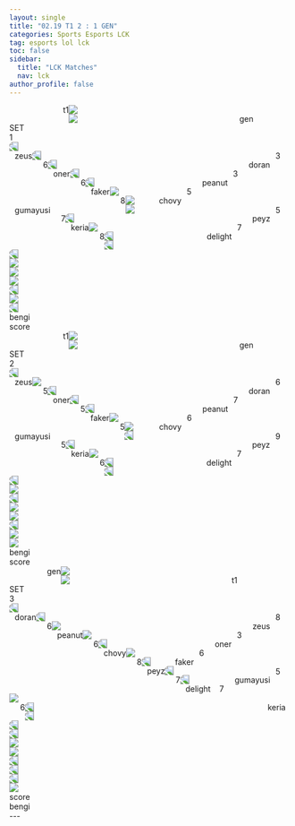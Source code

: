 ```yaml
---
layout: single
title: "02.19 T1 2 : 1 GEN"
categories: Sports Esports LCK
tag: esports lol lck
toc: false
sidebar:
  title: "LCK Matches"
  nav: lck
author_profile: false
---
```


<div class="match-esports">
  <div class="esports-win2"></div>
  <!-------------------------------- team --------------------------------->
  <div class="esports-team1">
    <img src="/images/esports/lol/lck/t1-logo.png"/>
    <span style="float:left;margin-left:10vmin;">t1</span>
  </div>
  <div class="esports-team2">
    <img src="/images/esports/lol/lck/gen-logo.png"/>
    <span style="float:right;margin-right:7vmin;">gen</span>
  </div>
  <!-------------------------------- set --------------------------------->
  <div class="esports-set">
    <span>SET</span><br>
    <span>1</span>
  </div>
  <!-------------------------------- top --------------------------------->
  <div class="esports-champion1">
    <img src="/images/esports/lol/Champions/크산테.png" style="transform: scaleX(-1);"/>
  </div>
  <div class="esports-player1">
    <span style="float:left;margin-left:1vmin;">zeus</span>
    <span style="float:right;margin-right:2vmin;">3</span>
  </div>
  <div class="esports-champion2">
    <img src="/images/esports/lol/Champions/나르.png" style="transform: scaleX(-1);"/>
  </div>
  <div class="esports-player2">
    <span style="float:right;margin-right:1vmin;">doran</span>
    <span style="float:left;margin-left:2vmin;">6</span>
  </div>
  <!-------------------------------- jungle --------------------------------->
  <div class="esports-champion1">
    <img src="/images/esports/lol/Champions/오공.png" style="transform: scaleX(-1);"/>
  </div>
  <div class="esports-player1">
    <span style="float:left;margin-left:1vmin;">oner</span>
    <span style="float:right;margin-right:2vmin;">3</span>
  </div>
  <div class="esports-champion2">
    <img src="/images/esports/lol/Champions/세주아니.png" style="transform: scaleX(-1);"/>
  </div>
  <div class="esports-player2">
    <span style="float:right;margin-right:1vmin;">peanut</span>
    <span style="float:left;margin-left:2vmin;">6</span>
  </div>
  <!-------------------------------- mid --------------------------------->
  <div class="esports-champion1">
    <img src="/images/esports/lol/Champions/애니.png" style="transform: scaleX(-1);"/>
  </div>
  <div class="esports-player1">
    <span style="float:left;margin-left:1vmin;">faker</span>
    <span style="float:right;margin-right:2vmin;">5</span>
  </div>
  <div class="esports-champion2">
    <img src="/images/esports/lol/Champions/빅토르.png" style="transform: scaleX();"/>
  </div>
  <div class="esports-player2">
    <span style="float:right;margin-right:1vmin;">chovy</span>
    <span style="float:left;margin-left:2vmin;">8</span>
  </div>
  <!-------------------------------- adc --------------------------------->
  <div class="esports-champion1">
    <img src="/images/esports/lol/Champions/바루스.png" style="transform: scaleX();"/>
  </div>
  <div class="esports-player1">
    <span style="float:left;margin-left:1vmin;">gumayusi</span>
    <span style="float:right;margin-right:2vmin;">5</span>
  </div>
  <div class="esports-champion2">
    <img src="/images/esports/lol/Champions/케이틀린.png" style="transform: scaleX();"/>
  </div>
  <div class="esports-player2">
    <span style="float:right;margin-right:1vmin;">peyz</span>
    <span style="float:left;margin-left:2vmin;">7</span>
  </div>
  <!-------------------------------- support --------------------------------->
  <div class="esports-champion1">
    <img src="/images/esports/lol/Champions/하이머딩거.png" style="transform: scaleX(-1);"/>
  </div>
  <div class="esports-player1">
    <span style="float:left;margin-left:1vmin;">keria</span>
    <span style="float:right;margin-right:2vmin;">7</span>
  </div>
  <div class="esports-champion2">
    <img src="/images/esports/lol/Champions/카르마.png" style="transform: scaleX();"/>
  </div>
  <div class="esports-player2">
    <span style="float:right;margin-right:1vmin;">delight</span>
    <span style="float:left;margin-left:2vmin;">8</span>
  </div>
  <!-------------------------------- ban --------------------------------->
  <div class="esports-ban-slash1">
    <i class="fas fa-slash fa-rotate-90 fa-lg" style="color:red;"></i>
    <i class="fas fa-slash fa-rotate-90 fa-lg" style="color:red;"></i>
    <i class="fas fa-slash fa-rotate-90 fa-lg" style="color:red;"></i>
    <i class="fas fa-slash fa-rotate-90 fa-lg" style="color:red;"></i>
    <i class="fas fa-slash fa-rotate-90 fa-lg" style="color:red;"></i>
  </div>
  <div class="esports-ban-slash2">
    <i class="fas fa-slash fa-rotate-90 fa-lg" style="color:red;"></i>
    <i class="fas fa-slash fa-rotate-90 fa-lg" style="color:red;"></i>
    <i class="fas fa-slash fa-rotate-90 fa-lg" style="color:red;"></i>
    <i class="fas fa-slash fa-rotate-90 fa-lg" style="color:red;"></i>
    <i class="fas fa-slash fa-rotate-90 fa-lg" style="color:red;"></i>
  </div>
  <div class="esports-ban1" style="margin-left:0.8vmin;">
    <img src="/images/esports/lol/Champions/마오카이.png" style="transform: scaleX(-1);"/>
  </div>
  <div class="esports-ban1">
    <img src="/images/esports/lol/Champions/카르마.png" style="transform: scaleX(-1);"/>
  </div>
  <div class="esports-ban1">
    <img src="/images/esports/lol/Champions/제이스.png" style="transform: scaleX(-1);"/>
  </div>
  <div class="esports-ban1">
    <img src="/images/esports/lol/Champions/제리.png" style="transform: scaleX();"/>
  </div>
  <div class="esports-ban1"></div>
  <div class="esports-ban2" style="margin-right:0.8vmin;">
    <img src="/images/esports/lol/Champions/애쉬.png" style="transform: scaleX();"/>
  </div>
  <div class="esports-ban2">
    <img src="/images/esports/lol/Champions/케이틀린.png" style="transform: scaleX();"/>
  </div>
  <div class="esports-ban2">
    <img src="/images/esports/lol/Champions/루시안.png" style="transform: scaleX(-1);"/>
  </div>
  <div class="esports-ban2">
    <img src="/images/esports/lol/Champions/레넥톤.png" style="transform: scaleX();"/>
  </div>
  <div class="esports-ban2">
    <img src="/images/esports/lol/Champions/잭스.png" style="transform: scaleX(-1);"/>
  </div>
  <!-------------------------------- coach --------------------------------->
  <div class="esports-coach1">bengi</div>
  <div class="esports-coach2">score</div>
</div>
<div class="match-esports">
  <div class="esports-win1"></div>
  <!-------------------------------- team --------------------------------->
  <div class="esports-team1">
    <img src="/images/esports/lol/lck/t1-logo.png"/>
    <span style="float:left;margin-left:10vmin;">t1</span>
  </div>
  <div class="esports-team2">
    <img src="/images/esports/lol/lck/gen-logo.png"/>
    <span style="float:right;margin-right:7vmin;">gen</span>
  </div>
  <!-------------------------------- set --------------------------------->
  <div class="esports-set">
    <span>SET</span><br>
    <span>2</span>
  </div>
  <!-------------------------------- top --------------------------------->
  <div class="esports-champion1">
    <img src="/images/esports/lol/Champions/제이스.png" style="transform: scaleX(-1);"/>
  </div>
  <div class="esports-player1">
    <span style="float:left;margin-left:1vmin;">zeus</span>
    <span style="float:right;margin-right:2vmin;">6</span>
  </div>
  <div class="esports-champion2">
    <img src="/images/esports/lol/Champions/레넥톤.png" style="transform: scaleX();"/>
  </div>
  <div class="esports-player2">
    <span style="float:right;margin-right:1vmin;">doran</span>
    <span style="float:left;margin-left:2vmin;">5</span>
  </div>
  <!-------------------------------- jungle --------------------------------->
  <div class="esports-champion1">
    <img src="/images/esports/lol/Champions/엘리스.png" style="transform: scaleX(-1);"/>
  </div>
  <div class="esports-player1">
    <span style="float:left;margin-left:1vmin;">oner</span>
    <span style="float:right;margin-right:2vmin;">7</span>
  </div>
  <div class="esports-champion2">
    <img src="/images/esports/lol/Champions/세주아니.png" style="transform: scaleX(-1);"/>
  </div>
  <div class="esports-player2">
    <span style="float:right;margin-right:1vmin;">peanut</span>
    <span style="float:left;margin-left:2vmin;">5</span>
  </div>
  <!-------------------------------- mid --------------------------------->
  <div class="esports-champion1">
    <img src="/images/esports/lol/Champions/카사딘.png" style="transform: scaleX(-1);"/>
  </div>
  <div class="esports-player1">
    <span style="float:left;margin-left:1vmin;">faker</span>
    <span style="float:right;margin-right:2vmin;">6</span>
  </div>
  <div class="esports-champion2">
    <img src="/images/esports/lol/Champions/빅토르.png" style="transform: scaleX();"/>
  </div>
  <div class="esports-player2">
    <span style="float:right;margin-right:1vmin;">chovy</span>
    <span style="float:left;margin-left:2vmin;">5</span>
  </div>
  <!-------------------------------- adc --------------------------------->
  <div class="esports-champion1">
    <img src="/images/esports/lol/Champions/바루스.png" style="transform: scaleX();"/>
  </div>
  <div class="esports-player1">
    <span style="float:left;margin-left:1vmin;">gumayusi</span>
    <span style="float:right;margin-right:2vmin;">9</span>
  </div>
  <div class="esports-champion2">
    <img src="/images/esports/lol/Champions/제리.png" style="transform: scaleX(-1);"/>
  </div>
  <div class="esports-player2">
    <span style="float:right;margin-right:1vmin;">peyz</span>
    <span style="float:left;margin-left:2vmin;">5</span>
  </div>
  <!-------------------------------- support --------------------------------->
  <div class="esports-champion1">
    <img src="/images/esports/lol/Champions/칼리스타.png" style="transform: scaleX(-1);"/>
  </div>
  <div class="esports-player1">
    <span style="float:left;margin-left:1vmin;">keria</span>
    <span style="float:right;margin-right:2vmin;">7</span>
  </div>
  <div class="esports-champion2">
    <img src="/images/esports/lol/Champions/룰루.png" style="transform: scaleX();"/>
  </div>
  <div class="esports-player2">
    <span style="float:right;margin-right:1vmin;">delight</span>
    <span style="float:left;margin-left:2vmin;">6</span>
  </div>
  <!-------------------------------- ban --------------------------------->
  <div class="esports-ban-slash1">
    <i class="fas fa-slash fa-rotate-90 fa-lg" style="color:red;"></i>
    <i class="fas fa-slash fa-rotate-90 fa-lg" style="color:red;"></i>
    <i class="fas fa-slash fa-rotate-90 fa-lg" style="color:red;"></i>
    <i class="fas fa-slash fa-rotate-90 fa-lg" style="color:red;"></i>
    <i class="fas fa-slash fa-rotate-90 fa-lg" style="color:red;"></i>
  </div>
  <div class="esports-ban-slash2">
    <i class="fas fa-slash fa-rotate-90 fa-lg" style="color:red;"></i>
    <i class="fas fa-slash fa-rotate-90 fa-lg" style="color:red;"></i>
    <i class="fas fa-slash fa-rotate-90 fa-lg" style="color:red;"></i>
    <i class="fas fa-slash fa-rotate-90 fa-lg" style="color:red;"></i>
    <i class="fas fa-slash fa-rotate-90 fa-lg" style="color:red;"></i>
  </div>
  <div class="esports-ban1" style="margin-left:0.8vmin;">
    <img src="/images/esports/lol/Champions/마오카이.png" style="transform: scaleX(-1);"/>
  </div>
  <div class="esports-ban1">
    <img src="/images/esports/lol/Champions/카르마.png" style="transform: scaleX(-1);"/>
  </div>
  <div class="esports-ban1">
    <img src="/images/esports/lol/Champions/애니.png" style="transform: scaleX(-1);"/>
  </div>
  <div class="esports-ban1">
    <img src="/images/esports/lol/Champions/아칼리.png" style="transform: scaleX();"/>
  </div>
  <div class="esports-ban1">
    <img src="/images/esports/lol/Champions/사이온.png" style="transform: scaleX(-1);"/>
  </div>
  <div class="esports-ban2" style="margin-right:0.8vmin;">
    <img src="/images/esports/lol/Champions/애쉬.png" style="transform: scaleX();"/>
  </div>
  <div class="esports-ban2">
    <img src="/images/esports/lol/Champions/케이틀린.png" style="transform: scaleX();"/>
  </div>
  <div class="esports-ban2">
    <img src="/images/esports/lol/Champions/루시안.png" style="transform: scaleX(-1);"/>
  </div>
  <div class="esports-ban2">
    <img src="/images/esports/lol/Champions/소라카.png" style="transform: scaleX();"/>
  </div>
  <div class="esports-ban2">
    <img src="/images/esports/lol/Champions/아지르.png" style="transform: scaleX();"/>
  </div>
  <!-------------------------------- coach --------------------------------->
  <div class="esports-coach1">bengi</div>
  <div class="esports-coach2">score</div>
</div>
<div class="match-esports">
  <div class="esports-win2"></div>
  <!-------------------------------- team --------------------------------->
  <div class="esports-team1">
    <img src="/images/esports/lol/lck/gen-logo.png"/>
    <span style="float:left;margin-left:7vmin;">gen</span>
  </div>
  <div class="esports-team2">
    <img src="/images/esports/lol/lck/t1-logo.png"/>
    <span style="float:right;margin-right:10vmin;">t1</span>
  </div>
  <!-------------------------------- set --------------------------------->
  <div class="esports-set">
    <span>SET</span><br>
    <span>3</span>
  </div>
  <!-------------------------------- top --------------------------------->
  <div class="esports-champion1">
    <img src="/images/esports/lol/Champions/제이스.png" style="transform: scaleX(-1);"/>
  </div>
  <div class="esports-player1">
    <span style="float:left;margin-left:1vmin;">doran</span>
    <span style="float:right;margin-right:2vmin;">8</span>
  </div>
  <div class="esports-champion2">
    <img src="/images/esports/lol/Champions/나르.png" style="transform: scaleX(-1);"/>
  </div>
  <div class="esports-player2">
    <span style="float:right;margin-right:1vmin;">zeus</span>
    <span style="float:left;margin-left:2vmin;">6</span>
  </div>
  <!-------------------------------- jungle --------------------------------->
  <div class="esports-champion1">
    <img src="/images/esports/lol/Champions/뽀삐.png" style="transform: scaleX();"/>
  </div>
  <div class="esports-player1">
    <span style="float:left;margin-left:1vmin;">peanut</span>
    <span style="float:right;margin-right:2vmin;">3</span>
  </div>
  <div class="esports-champion2">
    <img src="/images/esports/lol/Champions/오공.png" style="transform: scaleX();"/>
  </div>
  <div class="esports-player2">
    <span style="float:right;margin-right:1vmin;">oner</span>
    <span style="float:left;margin-left:2vmin;">6</span>
  </div>
  <!-------------------------------- mid --------------------------------->
  <div class="esports-champion1">
    <img src="/images/esports/lol/Champions/빅토르.png" style="transform: scaleX(-1);"/>
  </div>
  <div class="esports-player1">
    <span style="float:left;margin-left:1vmin;">chovy</span>
    <span style="float:right;margin-right:2vmin;">6</span>
  </div>
  <div class="esports-champion2">
    <img src="/images/esports/lol/Champions/애니.png" style="transform: scaleX();"/>
  </div>
  <div class="esports-player2">
    <span style="float:right;margin-right:1vmin;">faker</span>
    <span style="float:left;margin-left:2vmin;">8</span>
  </div>
  <!-------------------------------- adc --------------------------------->
  <div class="esports-champion1">
    <img src="/images/esports/lol/Champions/드레이븐.png" style="transform: scaleX(-1);"/>
  </div>
  <div class="esports-player1">
    <span style="float:left;margin-left:1vmin;">peyz</span>
    <span style="float:right;margin-right:2vmin;">5</span>
  </div>
  <div class="esports-champion2">
    <img src="/images/esports/lol/Champions/바루스.png" style="transform: scaleX(-1);"/>
  </div>
  <div class="esports-player2">
    <span style="float:right;margin-right:1vmin;">gumayusi</span>
    <span style="float:left;margin-left:2vmin;">7</span>
  </div>
  <!-------------------------------- support --------------------------------->
  <div class="esports-champion1">
    <img src="/images/esports/lol/Champions/애쉬.png" style="transform: scaleX(-1);"/>
  </div>
  <div class="esports-player1">
    <span style="float:left;margin-left:1vmin;">delight</span>
    <span style="float:right;margin-right:2vmin;">7</span>
  </div>
  <div class="esports-champion2">
    <img src="/images/esports/lol/Champions/진.png" style="transform: scaleX();"/>
  </div>
  <div class="esports-player2">
    <span style="float:right;margin-right:1vmin;">keria</span>
    <span style="float:left;margin-left:2vmin;">6</span>
  </div>
  <!-------------------------------- ban --------------------------------->
  <div class="esports-ban-slash1">
    <i class="fas fa-slash fa-rotate-90 fa-lg" style="color:red;"></i>
    <i class="fas fa-slash fa-rotate-90 fa-lg" style="color:red;"></i>
    <i class="fas fa-slash fa-rotate-90 fa-lg" style="color:red;"></i>
    <i class="fas fa-slash fa-rotate-90 fa-lg" style="color:red;"></i>
    <i class="fas fa-slash fa-rotate-90 fa-lg" style="color:red;"></i>
  </div>
  <div class="esports-ban-slash2">
    <i class="fas fa-slash fa-rotate-90 fa-lg" style="color:red;"></i>
    <i class="fas fa-slash fa-rotate-90 fa-lg" style="color:red;"></i>
    <i class="fas fa-slash fa-rotate-90 fa-lg" style="color:red;"></i>
    <i class="fas fa-slash fa-rotate-90 fa-lg" style="color:red;"></i>
    <i class="fas fa-slash fa-rotate-90 fa-lg" style="color:red;"></i>
  </div>
  <div class="esports-ban1" style="margin-left:0.8vmin;">
    <img src="/images/esports/lol/Champions/엘리스.png" style="transform: scaleX(-1);"/>
  </div>
  <div class="esports-ban1">
    <img src="/images/esports/lol/Champions/케이틀린.png" style="transform: scaleX(-1);"/>
  </div>
  <div class="esports-ban1">
    <img src="/images/esports/lol/Champions/제이스.png" style="transform: scaleX(-1);"/>
  </div>
  <div class="esports-ban1">
    <img src="/images/esports/lol/Champions/카사딘.png" style="transform: scaleX(-1);"/>
  </div>
  <div class="esports-ban1">
    <img src="/images/esports/lol/Champions/피오라.png" style="transform: scaleX();"/>
  </div>
  <div class="esports-ban2" style="margin-right:0.8vmin;">
    <img src="/images/esports/lol/Champions/마오카이.png" style="transform: scaleX();"/>
  </div>
  <div class="esports-ban2">
    <img src="/images/esports/lol/Champions/루시안.png" style="transform: scaleX(-1);"/>
  </div>
  <div class="esports-ban2">
    <img src="/images/esports/lol/Champions/카밀.png" style="transform: scaleX(-1);"/>
  </div>
  <div class="esports-ban2">
    <img src="/images/esports/lol/Champions/세주아니.png" style="transform: scaleX(-1);"/>
  </div>
  <div class="esports-ban2">
    <img src="/images/esports/lol/Champions/바이.png" style="transform: scaleX();"/>
  </div>
  <!-------------------------------- coach --------------------------------->
  <div class="esports-coach1">score</div>
  <div class="esports-coach2">bengi</div>
</div>
---